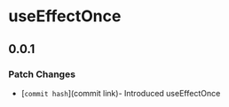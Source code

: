# useEffectOnce

## 0.0.1

### Patch Changes

- [`commit hash`](commit link)- Introduced useEffectOnce
